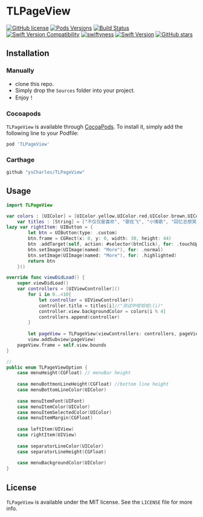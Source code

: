 # TLPageView

[![GitHub license](https://img.shields.io/badge/license-MIT-blue.svg)](https://raw.githubusercontent.com/ysCharles/TLPageView/master/LICENSE)
[![Pods Versions](https://img.shields.io/cocoapods/v/TLPageView.svg?style=flat)](http://cocoapods.org/pods/TLPageView)
[![Build Status](https://travis-ci.org/ysCharles/TLPageView.svg?branch=master)](https://travis-ci.org/ysCharles/TLPageView)
[![Swift Version Compatibility](https://img.shields.io/badge/swift4-compatible-4BC51D.svg?style=flat-square)](https://developer.apple.com/swift)
[![swiftyness](https://img.shields.io/badge/pure-swift-ff3f26.svg?style=flat)](https://swift.org/)
[![Swift Version](https://img.shields.io/badge/Swift-4.0-orange.svg?style=flat)](https://swift.org)
[![GitHub stars](https://img.shields.io/github/stars/ysCharles/TLPageView.svg)](https://github.com/ysCharles/TLPageView/stargazers)

## Installation

### Manually

* clone this repo.
* Simply drop the `Sources` folder into your project.
* Enjoy！ 

### Cocoapods

`TLPageView` is available through [CocoaPods](http://cocoapods.org). To install it, simply add the following line to your Podfile:

```ruby
pod 'TLPageView'
```

### Carthage

```ruby
github "ysCharles/TLPageView"
```

## Usage

```swift
import TLPageView

var colors : [UIColor] = [UIColor.yellow,UIColor.red,UIColor.brown,UIColor.blue]
    var titles : [String] = ["不仅仅是喜欢", "歌在飞", "小情歌", "回忆总想哭", "遥远的歌", "双节棍", "叶子", "天空中最亮的星", "稻香", "花桥流水"]
lazy var rightItem: UIButton = {
        let btn = UIButton(type: .custom)
        btn.frame = CGRect(x: 0, y: 0, width: 30, height: 44)
        btn .addTarget(self, action: #selector(btnClick), for: .touchUpInside)
        btn.setImage(UIImage(named: "More"), for: .normal)
        btn.setImage(UIImage(named: "More"), for: .highlighted)
        return btn
    }()

override func viewDidLoad() {
    super.viewDidLoad()
    var controllers = [UIViewController]()
        for i in 0..<10{
            let controller = UIViewController()
            controller.title = titles[i]//"测试中哈哈哈\(i)"
            controller.view.backgroundColor = colors[i % 4]
            controllers.append(controller)
        }
        
        let pageView = TLPageView(viewControllers: controllers, pageViewOptions:[.menuHeight(50),.menuItemMargin(15), .rightItem(rightItem)])
        view.addSubview(pageView)
    pageView.frame = self.view.bounds
}

//
public enum TLPageViewOption {
    case menuHeight(CGFloat) // menuBar height
    
    case menuBottmonLineHeight(CGFloat) //bottom line height
    case menuBottomLineColor(UIColor)
    
    case menuItemFont(UIFont)
    case menuItemColor(UIColor)
    case menuItemSelectedColor(UIColor)
    case menuItemMargin(CGFloat)
    
    case leftItem(UIView)
    case rightItem(UIView)
    
    case separatorLineColor(UIColor)
    case separatorLineHeight(CGFloat)
    
    case menuBackgroundColor(UIColor)
}
```

## License

`TLPageView` is available under the MIT license. See the `LICENSE` file for more info.
